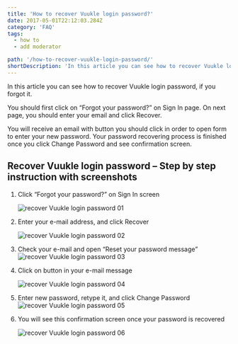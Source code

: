 ```yaml
---
title: 'How to recover Vuukle login password?'
date: 2017-05-01T22:12:03.284Z
category: 'FAQ'
tags:
  - how to
  - add moderator

path: '/how-to-recover-vuukle-login-password/'
shortDescription: 'In this article you can see how to recover Vuukle login password, if you forgot it.'
---
```


In this article you can see how to recover Vuukle login password, if you forgot it.

You should first click on “Forgot your password?” on Sign In page. On next page, you should enter your email and click Recover.

You will receive an email with button you should click in order to open form to enter your new password. Your password recovering process is finished once you click Change Password and see confirmation screen.

## Recover Vuukle login password – Step by step instruction with screenshots

1. Click “Forgot your password?” on Sign In screen

   ![recover Vuukle login password 01](/img/how-to-recover-vuukle-login-password-img-1.jpg)

2. Enter your e-mail address, and click Recover

   ![recover Vuukle login password 02](/img/how-to-recover-vuukle-login-password-img-2.jpg)

3. Check your e-mail and open “Reset your password message”
   ![recover Vuukle login password 03](/img/how-to-recover-vuukle-login-password-img-3.jpg)

4. Click on button in your e-mail message

   ![recover Vuukle login password 04](/img/how-to-recover-vuukle-login-password-img-4.jpg)

5. Enter new password, retype it, and click Change Password![recover Vuukle login password 05](/img/how-to-recover-vuukle-login-password-img-5.jpg)

6. You will see this confirmation screen once your password is recovered

   ![recover Vuukle login password 06](/img/how-to-recover-vuukle-login-password-img-6.jpg)
